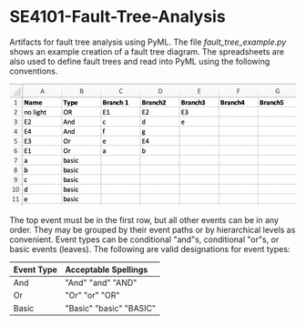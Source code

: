 # SE4101-Fault-Tree-Analysis

Artifacts for fault tree analysis using PyML.  The file _fault_tree_example.py_ shows an example creation of a fault tree diagram.  The spreadsheets are also used to define fault trees and read into PyML using the following conventions.

![fault tree spreadsheet example](fault%20tree%20spreadsheet%20example.png)

The top event must be in the first row, but all other events can be in any order.  They may be grouped by their event paths or by hierarchical levels as convenient.   Event types can be conditional "and"s, conditional "or"s, or basic events (leaves).  The following are valid designations for event types:

|Event Type | Acceptable Spellings |
|:-|:-|
|And | "And" "and" "AND" |
|Or | "Or" "or" "OR" |
|Basic | "Basic" "basic" "BASIC"
